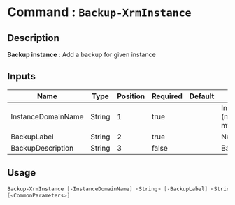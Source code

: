 ﻿# Command : `Backup-XrmInstance` 

## Description

**Backup instance** : Add a backup for given instance

## Inputs

Name|Type|Position|Required|Default|Description
----|----|--------|--------|-------|-----------
InstanceDomainName|String|1|true||Instance domain name (myinstance => myinstance.crm.dynamics1.com)
BackupLabel|String|2|true||Name of the backup
BackupDescription|String|3|false||Backup description


## Usage

```Powershell 
Backup-XrmInstance [-InstanceDomainName] <String> [-BackupLabel] <String> [[-BackupDescription] <String>] 
[<CommonParameters>]
``` 


